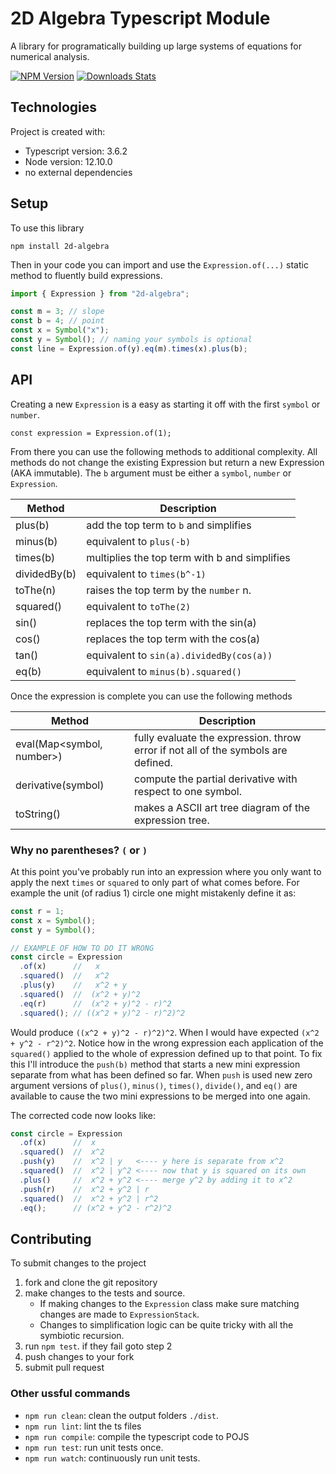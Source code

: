 # 2D Algebra Typescript Module

A library for programatically building up large systems of equations for numerical analysis.

[![NPM Version][npm-image]][npm-url]
[![Downloads Stats][npm-downloads]][npm-url]

## Technologies
Project is created with:
* Typescript version: 3.6.2
* Node version: 12.10.0
* no external dependencies

## Setup
To use this library

`npm install 2d-algebra`

Then in your code you can import and use the `Expression.of(...)` static method to fluently build expressions.

```js
import { Expression } from "2d-algebra";

const m = 3; // slope
const b = 4; // point
const x = Symbol("x");
const y = Symbol(); // naming your symbols is optional
const line = Expression.of(y).eq(m).times(x).plus(b);
```

## API

Creating a new `Expression` is a easy as starting it off with the first `symbol` or `number`.

```
const expression = Expression.of(1);
```

From there you can use the following methods to additional complexity. All methods do not change the existing Expression but return a new Expression (AKA immutable). The `b` argument must be either a `symbol`, `number` or `Expression`.

| Method       | Description                                   |
|--------------|-----------------------------------------------|
| plus(b)      | add the top term to `b` and simplifies        |
| minus(b)     | equivalent to `plus(-b)`                      |
| times(b)     | multiplies the top term with b and simplifies |
| dividedBy(b) | equivalent to `times(b^-1)`                   |
| toThe(n)     | raises the top term by the `number` n.        |
| squared()    | equivalent to `toThe(2)`                      |
| sin()        | replaces the top term with the sin(a)         |
| cos()        | replaces the top term with the cos(a)         |
| tan()        | equivalent to `sin(a).dividedBy(cos(a))`      |
| eq(b)        | equivalent to `minus(b).squared()`            |

Once the expression is complete you can use the following methods

| Method                    | Description                                   |
|---------------------------|-----------------------------------------------|
| eval(Map<symbol, number>) | fully evaluate the expression. throw error if not all of the symbols are defined. |
| derivative(symbol)        | compute the partial derivative with respect to one symbol. |
| toString()                | makes a ASCII art tree diagram of the expression tree. |

### Why no parentheses? `(` or `)`

At this point you've probably run into an expression where you only want to apply the next `times` or `squared` to only part of what comes before. For example the unit (of radius 1) circle one might mistakenly define it as:

```js
const r = 1;
const x = Symbol();
const y = Symbol();

// EXAMPLE OF HOW TO DO IT WRONG
const circle = Expression
  .of(x)      //   x
  .squared()  //   x^2
  .plus(y)    //   x^2 + y
  .squared()  //  (x^2 + y)^2
  .eq(r)      //  (x^2 + y)^2 - r)^2
  .squared(); // ((x^2 + y)^2 - r)^2)^2
```

Would produce `((x^2 + y)^2 - r)^2)^2`. When I would have expected `(x^2 + y^2 - r^2)^2`. Notice how in the wrong expression each application of the `squared()` applied to the whole of expression defined up to that point. To fix this I'll introduce the `push(b)` method that starts a new mini expression separate from what has been defined so far. When `push` is used new zero argument versions of `plus()`, `minus()`, `times()`, `divide()`, and `eq()` are available to cause the two mini expressions to be merged into one again.

The corrected code now looks like:

```js
const circle = Expression
  .of(x)      //  x
  .squared()  //  x^2
  .push(y)    //  x^2 | y   <---- y here is separate from x^2
  .squared()  //  x^2 | y^2 <---- now that y is squared on its own
  .plus()     //  x^2 + y^2 <---- merge y^2 by adding it to x^2
  .push(r)    //  x^2 + y^2 | r
  .squared()  //  x^2 + y^2 | r^2
  .eq();      // (x^2 + y^2 - r^2)^2
```

## Contributing

To submit changes to the project

1. fork and clone the git repository
2. make changes to the tests and source.
   * If making changes to the `Expression` class make sure matching changes are made to `ExpressionStack`.
   * Changes to simplification logic can be quite tricky with all the symbiotic recursion.
3. run `npm test`. if they fail goto step 2
4. push changes to your fork
5. submit pull request

### Other ussful  commands

* `npm run clean`: clean the output folders `./dist`.
* `npm run lint`: lint the ts files
* `npm run compile`: compile the typescript code to POJS
* `npm run test`: run unit tests once.
* `npm run watch`: continuously run unit tests.

<!-- Markdown link & img dfn's -->
[npm-image]: https://img.shields.io/npm/v/2d-algebra.svg?style=flat-square
[npm-url]: https://npmjs.org/package/2d-algebra
[npm-downloads]: https://img.shields.io/npm/dm/2d-algebra.svg?style=flat-square
[wiki]: https://github.com/abersnaze/2d-algebra/wiki
